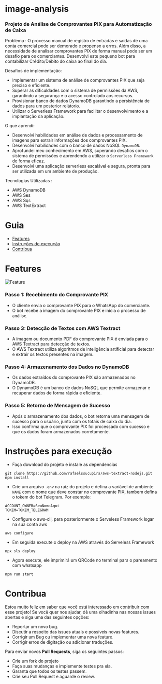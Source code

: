 # image-analysis
### Projeto de Análise de Comprovantes PIX para Automatização de Caixa

Problema :
O processo manual de registro de entradas e saídas de uma conta comercial pode ser demorado e propenso a erros. Além disso, a necessidade de analisar comprovantes PIX de forma manual pode ser um desafio para os comerciantes. Desenvolvi este pequeno bot para contabilizar Crédito/Débito do caixa ao final do dia.

Desafios de implementação:

- Implementar um sistema de análise de comprovantes PIX que seja preciso e eficiente.
- Superar as dificuldades com o sistema de permissões da AWS, garantindo a segurança e o acesso controlado aos recursos.
- Provisionar banco de dados DynamoDB garantindo a persistência de dados para um posterior relátorio.
- Utilizar o Serverless Framework para facilitar o desenvolvimento e a implantação da aplicação.

O que aprendi:

- Desenvolvi habilidades em análise de dados e processamento de imagens para extrair informações dos comprovantes PIX.
- Desenvolvi habilidades com o banco de dados NoSQL `DynamoDB`.
- Aprofundei meu conhecimento em AWS, superando desafios com o sistema de permissões e aprendendo a utilizar o `Serverless Framework` de forma eficaz.
- Desenvolvi uma aplicação serverless escalável e segura, pronta para ser utilizada em um ambiente de produção.

Tecnologias Utilizadas : 

- AWS DynamoDB
- AWS Ses
- AWS Sqs
- AWS TextExtract

# Guia
- [Features](#Features)
- [Instruções de execução](#Instruções-para-execução)
- [Contribua](#Contribua)

# Features
![Feature](./__markdown__/feature.png)

### Passo 1: Recebimento do Comprovante PIX

- O cliente envia o comprovante PIX para o WhatsApp do comerciante.
- O bot recebe a imagem do comprovante PIX e inicia o processo de análise.

### Passo 3: Detecção de Textos com AWS Textract

- A imagem ou documento PDF do comprovante PIX é enviada para o AWS Textract para detecção de textos.
- O AWS Textract utiliza algoritmos de inteligência artificial para detectar e extrair os textos presentes na imagem.

### Passo 4: Armazenamento dos Dados no DynamoDB

- Os dados extraídos do comprovante PIX são armazenados no DynamoDB.
- O DynamoDB é um banco de dados NoSQL que permite armazenar e recuperar dados de forma rápida e eficiente.

### Passo 5: Retorno de Mensagem de Sucesso

- Após o armazenamento dos dados, o bot retorna uma mensagem de sucesso para o usuário, junto com os totais de caixa do dia.
- Isso confirma que o comprovante PIX foi processado com sucesso e que os dados foram armazenados corretamente.

# Instruções para execução 
- Faça download do projeto e instale as dependencias
```
git clone https://github.com/rafaelssucupira/aws-textract-nodejs.git
npm install
```
- Crie um arquivo `.env` na raiz do projeto e defina a variável de ambiente `NAME` com o nome que deve constar no comprovante PIX, tambem defina o tokem do bot Telegram. Por exemplo:
```
ACCOUNT_OWNER=SeuNomeAqui
TOKEM=TOKEM_TELEGRAM
```
- Configure o aws-cli, para posteriormente o Serveless Framework logar na sua conta aws
```
aws configure
```
- Em seguida execute o deploy na AWS através do Serveless Framework
```
npx sls deploy
```
- Agora execute, ele imprimirá um QRCode no terminal para o pareamento com whatsapp 
```
npm run start
```
# Contribua
Estou muito feliz em saber que você está interessado em contribuir com esse projeto! Se você quer nos ajudar, dê uma olhadinha nas nossas issues abertas e siga uma das seguintes opções:

- Reportar um novo bug.
- Discutir a respeito das issues atuais e possíveis novas features.
- Corrigir um Bug ou implementar uma nova feature.
- Corrigir erros de digitação ou adicionar traduções.

Para enviar novos **Pull Requests**, siga os seguintes passos:
- Crie um fork do projeto
- Faça suas mudanças e implemente testes pra ela.
- Garanta que todos os testes passem.
- Crie seu Pull Request e aguarde o review.
